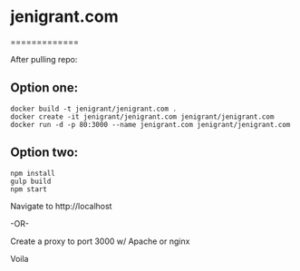 # jenigrant.com
=============

After pulling repo:

## Option one: 
	docker build -t jenigrant/jenigrant.com .
	docker create -it jenigrant/jenigrant.com jenigrant/jenigrant.com
	docker run -d -p 80:3000 --name jenigrant.com jenigrant/jenigrant.com

## Option two:
	npm install
	gulp build
	npm start

Navigate to http://localhost

-OR-

Create a proxy to port 3000 w/ Apache or nginx

Voila